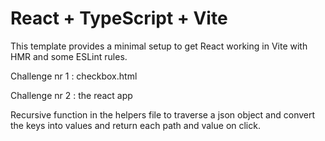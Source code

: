 # React + TypeScript + Vite

This template provides a minimal setup to get React working in Vite with HMR and some ESLint rules.

Challenge nr 1 : checkbox.html

Challenge nr 2 : the react app

Recursive function in the helpers file to traverse a json object and convert the keys into values and return each path and value on click. 
